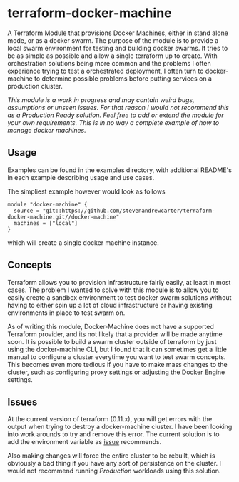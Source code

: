 # terraform-docker-machine

A Terraform Module that provisions Docker Machines, either in stand alone mode, or as a docker swarm. The purpose of the
module is to provide a local swarm environment for testing and building docker swarms. It tries to be as simple as 
possible and allow a single terraform up to create. With orchestration solutions being more common and the problems I
often experience trying to test a orchestrated deployment, I often turn to docker-machine to determine possible problems
before putting services on a production cluster.

_This module is a work in progress and may contain weird bugs, assumptions or unseen issues. For that reason I would
not recommend this as a Production Ready solution. Feel free to add or extend the module for your own requirements. This
is in no way a complete example of how to manage docker machines._

## Usage

Examples can be found in the examples directory, with additional README's in each example describing usage and use
cases.

The simpliest example however would look as follows

```hcl
module "docker-machine" {
  source = "git::https://github.com/stevenandrewcarter/terraform-docker-machine.git//docker-machine"
  machines = ["local"]
}
```

which will create a single docker machine instance.

## Concepts

Terraform allows you to provision infrastructure fairly easily, at least in most cases. The problem I wanted to solve
with this module is to allow you to easily create a sandbox environment to test docker swarm solutions without
having to either spin up a lot of cloud infrastructure or having existing environments in place to test swarm on.

As of writing this module, Docker-Machine does not have a supported Terraform provider, and its not likely that a
provider will be made anytime soon. It is possible to build a swarm cluster outside of terraform by just using the 
docker-machine CLI, but I found that it can sometimes get a little manual to configure a cluster everytime you want to
test swarm concepts. This becomes even more tedious if you have to make mass changes to the cluster, such as configuring
proxy settings or adjusting the Docker Engine settings.

## Issues

At the current version of terraform (0.11.x), you will get errors with the output when trying to destroy a docker-machine
cluster. I have been looking into work arounds to try and remove this error. The current solution is to add the environment
variable as [issue](https://github.com/hashicorp/terraform/issues/18197) recommends.

Also making changes will force the entire cluster to be rebuilt, which is obviously a bad thing if you have any sort of
persistence on the cluster. I would not recommend running *Production* workloads using this solution.
